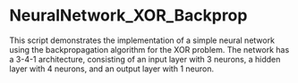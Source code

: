 # NeuralNetwork_XOR_Backprop
This script demonstrates the implementation of a simple neural network using the backpropagation algorithm for the XOR problem. The network has a 3-4-1 architecture, consisting of an input layer with 3 neurons, a hidden layer with 4 neurons, and an output layer with 1 neuron.
